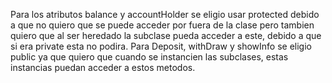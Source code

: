 Para los atributos balance  y accountHolder se eligio usar protected debido a que no quiero que se puede acceder por fuera de la clase pero tambien quiero que al ser heredado la subclase pueda acceder a este, debido a que si era private esta no podira.
Para Deposit, withDraw y showInfo se eligio public ya que quiero que cuando se instancien las subclases, estas instancias puedan acceder a estos metodos.